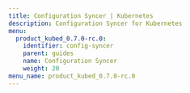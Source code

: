 ```yaml
---
title: Configuration Syncer | Kubernetes
description: Configuration Syncer for Kubernetes
menu:
  product_kubed_0.7.0-rc.0:
    identifier: config-syncer
    parent: guides
    name: Configuration Syncer
    weight: 20
menu_name: product_kubed_0.7.0-rc.0
---
```

